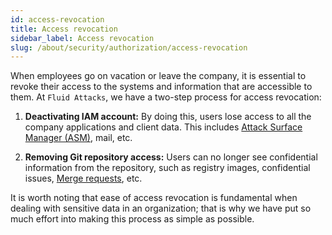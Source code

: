 ```yaml
---
id: access-revocation
title: Access revocation
sidebar_label: Access revocation
slug: /about/security/authorization/access-revocation
---
```


When employees go on vacation or leave the company,
it is essential to revoke their access
to the systems and information
that are accessible to them.
At `Fluid Attacks`,
we have a two-step process
for access revocation:

1. **Deactivating IAM account:**
  By doing this,
  users lose access to all the company applications
  and client data.
  This includes
  [Attack Surface Manager (ASM)](https://app.fluidattacks.com/),
  mail, etc.

1. **Removing Git repository access:**
  Users can no longer see
  confidential information from the repository,
  such as registry images, confidential issues,
  [Merge requests](https://docs.gitlab.com/ee/user/project/merge_requests/), etc.

It is worth noting
that ease of access revocation is fundamental
when dealing with sensitive data in an organization;
that is why we have put so much effort
into making this process as simple as possible.

